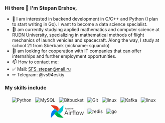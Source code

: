 ### Hi there 👋 I'm Stepan Ershov,
- 👀 I am interested in backend development in C/C++ and Python (I plan to start writing in Go). I want to become a data science specialist.
- 🌱I am currently studying applied mathematics and computer science at RUDN University, specializing in mathematical methods of flight mechanics of launch vehicles and spacecraft. Along the way, I study at school 21 from Sberbank (nickname: squanclo)
- 💞️I am looking for cooperation with IT companies that can offer internships and further employment opportunities.
- 📫 How to contact me:
- ✅ Mail: SFS_stepan@mail.ru
- ✏ Telegram: @vs94eskiy

### My skills include

<p align="center">
    <img title="Python" alt="Python" src="https://raw.githubusercontent.com/Thomas-George-T/Thomas-George-T/master/assets/python.svg" width="40" height="40" style="vertical-align:middle; margin:4px"/>
    <img title="MySQL" alt="MySQL" src="https://raw.githubusercontent.com/Thomas-George-T/Thomas-George-T/master/assets/mysql.svg" width="40" height="40" style="vertical-align:middle; margin:4px"/>
    <img title="Bitbucket" alt="Bitbucket" src="https://raw.githubusercontent.com/Thomas-George-T/Thomas-George-T/master/assets/bitbucket.svg" height="40" style="vertical-align:middle; margin:4px"/>
    <img title="Git" alt="Git" src="https://raw.githubusercontent.com/Thomas-George-T/Thomas-George-T/master/assets/git.svg" width="70" height="40" style="vertical-align:middle; margin:4px"/>
    <img title="jira" alt="linux" src="https://raw.githubusercontent.com/Thomas-George-T/Thomas-George-T/master/assets/jira.svg" width="40" style="vertical-align:middle; margin:4px"/>
    <img title="Kafka" alt="Kafka" src="https://raw.githubusercontent.com/Thomas-George-T/Thomas-George-T/master/assets/kafka.svg" width="105" height="40" style="vertical-align:middle; margin:4px"/>
    <img title="linux" alt="linux" src="https://raw.githubusercontent.com/Thomas-George-T/Thomas-George-T/master/assets/linux-tux.svg" width="40" style="vertical-align:middle; margin:4px"/>
    <img title="airflow" alt="airflow" src="https://github.com/Thomas-George-T/Thomas-George-T/blob/master/assets/airflow.svg" width="105" height="40" style="vertical-align:middle; margin:4px"/>
    <img title="redis" alt="redis" src="https://img.shields.io/badge/redis-%23DD0031.svg" width="105" height="40" style="vertical-align:middle; margin:4px"/>
    <img title="go" alt="go" src="https://github.com/simple-icons/simple-icons/blob/develop/icons/go.svg" width="50" height="50" style="vertical-align:middle; margin:4px"/>
</p>


<!---
StepanErshov/StepanErshov is a ✨ special ✨ repository because its `README.md` (this file) appears on your GitHub profile.
You can click the Preview link to take a look at your changes.
--->

